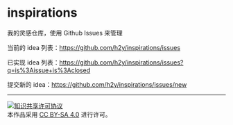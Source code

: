 # inspirations
我的灵感仓库，使用 Github Issues 来管理

当前的 idea 列表：<https://github.com/h2y/inspirations/issues>

已实现 idea 列表：<https://github.com/h2y/inspirations/issues?q=is%3Aissue+is%3Aclosed>

提交新的 idea：<https://github.com/h2y/inspirations/issues/new>

---------
<div><a rel="license" href="https://creativecommons.org/licenses/by-sa/4.0/deed.zh" target="_blank"><img alt="知识共享许可协议" style="border-width:0" src="https://i.creativecommons.org/l/by-sa/4.0/88x31.png" /></a><br />本作品采用 <a rel="license" href="http://creativecommons.org/licenses/by-sa/4.0/">CC BY-SA 4.0</a> 进行许可。</div>
